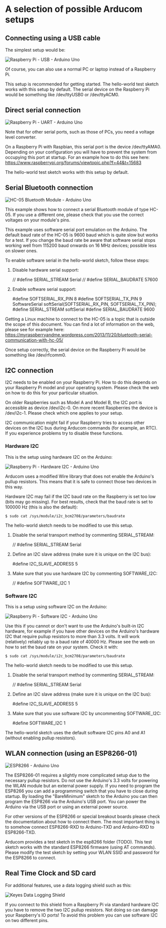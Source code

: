 A selection of possible Arducom setups
======================================

Connecting using a USB cable
----------------------------

The simplest setup would be:

![Raspberry Pi - USB - Arduino Uno](Raspberry-USB-Arduino.png)

Of course, you can also use a normal PC or laptop instead of a Raspberry Pi.

This setup is recommended for getting started. The hello-world test sketch works with this setup by default.
The serial device on the Raspberry Pi would be something like /dev/ttyUSB0 or /dev/ttyACM0.

Direct serial connection
------------------------

![Raspberry Pi - UART - Arduino Uno](Raspberry-UART-Arduino.png)

Note that for other serial ports, such as those of PCs, you need a voltage level converter.

On a Raspberry Pi with Raspbian, this serial port is the device /dev/ttyAMA0. Depending on your configuration
you will have to prevent the system from occupying this port at startup.
For an example how to do this see here: https://www.raspberrypi.org/forums/viewtopic.php?f=44&t=15683

The hello-world test sketch works with this setup by default.

Serial Bluetooth connection
---------------------------

![HC-05 Bluetooth Module - Arduino Uno](HC-05-Arduino.png)

This example shows how to connect a serial Bluetooth module of type HC-05.
If you use a different one, please check that you use the correct voltages on your module's pins.

This example uses software serial port emulation on the Arduino. The default baud rate of the HC-05 is
9600 baud which is quite slow but works for a test. If you change the baud rate be aware that software
serial stops working well from 115200 baud onwards on 16 MHz devices; possible less on slower ones.

To enable software serial in the hello-world sketch, follow these steps:

1. Disable hardware serial support:

	// #define SERIAL_STREAM                Serial
	// #define SERIAL_BAUDRATE              57600

2. Enable software serial support:

	\#define SOFTSERIAL_RX_PIN       8
	\#define SOFTSERIAL_TX_PIN       9
	SoftwareSerial softSerial(SOFTSERIAL_RX_PIN, SOFTSERIAL_TX_PIN);
	\#define SERIAL_STREAM           softSerial
	\#define SERIAL_BAUDRATE         9600
	
Getting a Linux machine to connect to the HC-05 is a topic that is outside the scope of this document.
You can find a lot of information on the web, please see for example here:
https://myraspberryandme.wordpress.com/2013/11/20/bluetooth-serial-communication-with-hc-05/

Once setup correctly, the serial device on the Raspberry Pi would be something like /dev/rfcomm0.

I2C connection
--------------

I2C needs to be enabled on your Raspberry Pi. How to do this depends on your Raspberry Pi model
and your operating system. Please check the web on how to do this for your particular situation.

On older Raspberries such as Model A and Model B, the I2C port is accessible as device /dev/i2c-0.
On more recent Raspberries the device is /dev/i2c-1. Please check which one applies to your setup.

I2C communication might fail if your Raspberry tries to access other devices on the I2C bus during Arducom commands
(for example, an RTC). If you experience problems try to disable these functions.

### Hardware I2C ###

This is the setup using hardware I2C on the Arduino:

![Raspberry Pi - Hardware I2C - Arduino Uno](Raspberry-I2C-Arduino.png)

Arducom uses a modified Wire library that does not enable the Arduino's pullup resistors. This means
that it is safe to connect those two devices in this way.

Hardware I2C may fail if the I2C baud rate on the Raspberry is set too low (bits may go missing).
For best results, check that the baud rate is set to 100000 Hz (this is also the default):

	$ sudo cat /sys/module/i2c_bcm2708/parameters/baudrate

The hello-world sketch needs to be modified to use this setup.

1. Disable the serial transport method by commenting SERIAL_STREAM:

	// #define SERIAL_STREAM                Serial
	
2. Define an I2C slave address (make sure it is unique on the I2C bus):

	\#define I2C_SLAVE_ADDRESS       5

3. Make sure that you use hardware I2C by commenting SOFTWARE_I2C:

	// #define SOFTWARE_I2C         1

### Software I2C ###

This is a setup using software I2C on the Arduino:

![Raspberry Pi - Software I2C - Arduino Uno](Raspberry-Software-I2C-Arduino.png)

Use this if you cannot or don't want to use the Arduino's built-in I2C hardware, for example if you have
other devices on the Arduino's hardware I2C that require pullup resistors to more than 3.3 volts.
It will work (relatively) reliably up to a baud rate of 40000 Hz. 
Please see the web on how to set the baud rate on your system. Check it with:

	$ sudo cat /sys/module/i2c_bcm2708/parameters/baudrate

The hello-world sketch needs to be modified to use this setup.

1. Disable the serial transport method by commenting SERIAL_STREAM:

	// #define SERIAL_STREAM                Serial
	
2. Define an I2C slave address (make sure it is unique on the I2C bus):

	\#define I2C_SLAVE_ADDRESS       5

3. Make sure that you use software I2C by uncommenting SOFTWARE_I2C:

	\#define SOFTWARE_I2C         1

The hello-world sketch uses the default software I2C pins A0 and A1 (without enabling pullup resistors).
	
WLAN connection (using an ESP8266-01)
----------------------------------

![ESP8266 - Arduino Uno](ESP8266-Arduino.png)

The ESP8266-01 requires a slightly more complicated setup due to the necessary pullup resistors.
Do not use the Arduino's 3.3 volts for powering the WLAN module but an external power supply.
If you need to program the ESP8266 you can add a programming switch that you have to close during startup.
By loading the "BareMinimum" sketch to the Arduino you can then program the ESP8266 via the Arduino's USB port.
You can power the Arduino via the USB port or using an external power source.

For other versions of the ESP8266 or special breakout boards please check the documentation about how to connect them.
The most important thing is to somehow connect ESP8266-RXD to Arduino-TXD and Arduino-RXD to ESP8266-TXD.

Arducom provides a test sketch in the esp8266 folder (TODO).
This test sketch works with the standard ESP8266 firmware (using AT commands).
Please modify the test sketch by setting your WLAN SSID and password for the ESP8266 to connect.

Real Time Clock and SD card
---------------------------

For additional features, use a data logging shield such as this:

![Keyes Data Logging Shield](Keyes-Data-Logging-Shield.png)

If you connect to this shield from a Raspberry Pi via standard hardware I2C you have to remove the two I2C pullup resistors.
Not doing so can damage your Raspberry's IO ports! To avoid this problem you can use software I2C on two different pins.
